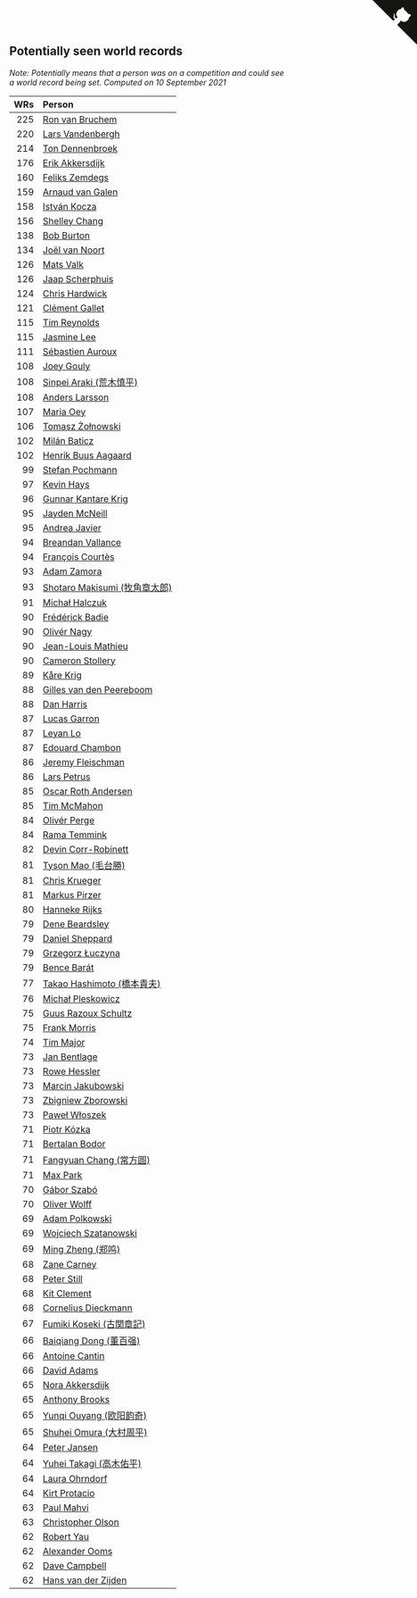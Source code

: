 ## Potentially seen world records

*Note: Potentially means that a person was on a competition and could see a world record being set.*
*Computed on 10 September 2021*

| WRs | Person |
| ---: | :--- |
| 225 | [Ron van Bruchem](https://www.worldcubeassociation.org/persons/2003BRUC01) |
| 220 | [Lars Vandenbergh](https://www.worldcubeassociation.org/persons/2003VAND01) |
| 214 | [Ton Dennenbroek](https://www.worldcubeassociation.org/persons/2003DENN01) |
| 176 | [Erik Akkersdijk](https://www.worldcubeassociation.org/persons/2005AKKE01) |
| 160 | [Feliks Zemdegs](https://www.worldcubeassociation.org/persons/2009ZEMD01) |
| 159 | [Arnaud van Galen](https://www.worldcubeassociation.org/persons/2006GALE01) |
| 158 | [István Kocza](https://www.worldcubeassociation.org/persons/2005KOCZ01) |
| 156 | [Shelley Chang](https://www.worldcubeassociation.org/persons/2004CHAN04) |
| 138 | [Bob Burton](https://www.worldcubeassociation.org/persons/2003BURT01) |
| 134 | [Joël van Noort](https://www.worldcubeassociation.org/persons/2004NOOR01) |
| 126 | [Mats Valk](https://www.worldcubeassociation.org/persons/2007VALK01) |
| 126 | [Jaap Scherphuis](https://www.worldcubeassociation.org/persons/2003SCHE01) |
| 124 | [Chris Hardwick](https://www.worldcubeassociation.org/persons/2003HARD01) |
| 121 | [Clément Gallet](https://www.worldcubeassociation.org/persons/2004GALL02) |
| 115 | [Tim Reynolds](https://www.worldcubeassociation.org/persons/2005REYN01) |
| 115 | [Jasmine Lee](https://www.worldcubeassociation.org/persons/2003LEEJ01) |
| 111 | [Sébastien Auroux](https://www.worldcubeassociation.org/persons/2008AURO01) |
| 108 | [Joey Gouly](https://www.worldcubeassociation.org/persons/2007GOUL01) |
| 108 | [Sinpei Araki (荒木慎平)](https://www.worldcubeassociation.org/persons/2006ARAK01) |
| 108 | [Anders Larsson](https://www.worldcubeassociation.org/persons/2003LARS01) |
| 107 | [Maria Oey](https://www.worldcubeassociation.org/persons/2007OEYM01) |
| 106 | [Tomasz Żołnowski](https://www.worldcubeassociation.org/persons/2005ZOLN01) |
| 102 | [Milán Baticz](https://www.worldcubeassociation.org/persons/2005BATI01) |
| 102 | [Henrik Buus Aagaard](https://www.worldcubeassociation.org/persons/2006BUUS01) |
| 99 | [Stefan Pochmann](https://www.worldcubeassociation.org/persons/2003POCH01) |
| 97 | [Kevin Hays](https://www.worldcubeassociation.org/persons/2009HAYS01) |
| 96 | [Gunnar Kantare Krig](https://www.worldcubeassociation.org/persons/2004KRIG01) |
| 95 | [Jayden McNeill](https://www.worldcubeassociation.org/persons/2012MCNE01) |
| 95 | [Andrea Javier](https://www.worldcubeassociation.org/persons/2010JAVI01) |
| 94 | [Breandan Vallance](https://www.worldcubeassociation.org/persons/2007VALL01) |
| 94 | [François Courtès](https://www.worldcubeassociation.org/persons/2008COUR01) |
| 93 | [Adam Zamora](https://www.worldcubeassociation.org/persons/2004ZAMO01) |
| 93 | [Shotaro Makisumi (牧角章太郎)](https://www.worldcubeassociation.org/persons/2003MAKI01) |
| 91 | [Michał Halczuk](https://www.worldcubeassociation.org/persons/2006HALC01) |
| 90 | [Frédérick Badie](https://www.worldcubeassociation.org/persons/2003BADI01) |
| 90 | [Olivér Nagy](https://www.worldcubeassociation.org/persons/2004NAGY01) |
| 90 | [Jean-Louis Mathieu](https://www.worldcubeassociation.org/persons/2006MATH01) |
| 90 | [Cameron Stollery](https://www.worldcubeassociation.org/persons/2010STOL01) |
| 89 | [Kåre Krig](https://www.worldcubeassociation.org/persons/2004KRIG02) |
| 88 | [Gilles van den Peereboom](https://www.worldcubeassociation.org/persons/2005PEER01) |
| 88 | [Dan Harris](https://www.worldcubeassociation.org/persons/2003HARR01) |
| 87 | [Lucas Garron](https://www.worldcubeassociation.org/persons/2006GARR01) |
| 87 | [Leyan Lo](https://www.worldcubeassociation.org/persons/2004LOLE01) |
| 87 | [Edouard Chambon](https://www.worldcubeassociation.org/persons/2004CHAM01) |
| 86 | [Jeremy Fleischman](https://www.worldcubeassociation.org/persons/2005FLEI01) |
| 86 | [Lars Petrus](https://www.worldcubeassociation.org/persons/1982PETR01) |
| 85 | [Oscar Roth Andersen](https://www.worldcubeassociation.org/persons/2008ANDE02) |
| 85 | [Tim McMahon](https://www.worldcubeassociation.org/persons/2009MCMA01) |
| 84 | [Olivér Perge](https://www.worldcubeassociation.org/persons/2007PERG01) |
| 84 | [Rama Temmink](https://www.worldcubeassociation.org/persons/2006TEMM01) |
| 82 | [Devin Corr-Robinett](https://www.worldcubeassociation.org/persons/2006CORR01) |
| 81 | [Tyson Mao (毛台勝)](https://www.worldcubeassociation.org/persons/2004MAOT02) |
| 81 | [Chris Krueger](https://www.worldcubeassociation.org/persons/2006KRUE01) |
| 81 | [Markus Pirzer](https://www.worldcubeassociation.org/persons/2006PIRZ01) |
| 80 | [Hanneke Rijks](https://www.worldcubeassociation.org/persons/2008RIJK01) |
| 79 | [Dene Beardsley](https://www.worldcubeassociation.org/persons/2009BEAR01) |
| 79 | [Daniel Sheppard](https://www.worldcubeassociation.org/persons/2009SHEP01) |
| 79 | [Grzegorz Łuczyna](https://www.worldcubeassociation.org/persons/2005LUCZ01) |
| 79 | [Bence Barát](https://www.worldcubeassociation.org/persons/2008BARA01) |
| 77 | [Takao Hashimoto (橋本貴夫)](https://www.worldcubeassociation.org/persons/2007HASH01) |
| 76 | [Michał Pleskowicz](https://www.worldcubeassociation.org/persons/2009PLES01) |
| 75 | [Guus Razoux Schultz](https://www.worldcubeassociation.org/persons/1982RAZO01) |
| 75 | [Frank Morris](https://www.worldcubeassociation.org/persons/2003MORR01) |
| 74 | [Tim Major](https://www.worldcubeassociation.org/persons/2010MAJO01) |
| 73 | [Jan Bentlage](https://www.worldcubeassociation.org/persons/2010BENT01) |
| 73 | [Rowe Hessler](https://www.worldcubeassociation.org/persons/2007HESS01) |
| 73 | [Marcin Jakubowski](https://www.worldcubeassociation.org/persons/2007JAKU01) |
| 73 | [Zbigniew Zborowski](https://www.worldcubeassociation.org/persons/2003ZBOR02) |
| 73 | [Paweł Włoszek](https://www.worldcubeassociation.org/persons/2006WLOS01) |
| 71 | [Piotr Kózka](https://www.worldcubeassociation.org/persons/2005KOZK01) |
| 71 | [Bertalan Bodor](https://www.worldcubeassociation.org/persons/2007BODO01) |
| 71 | [Fangyuan Chang (常方圆)](https://www.worldcubeassociation.org/persons/2009CHAN04) |
| 71 | [Max Park](https://www.worldcubeassociation.org/persons/2012PARK03) |
| 70 | [Gábor Szabó](https://www.worldcubeassociation.org/persons/2005SZAB02) |
| 70 | [Oliver Wolff](https://www.worldcubeassociation.org/persons/2004WOLF01) |
| 69 | [Adam Polkowski](https://www.worldcubeassociation.org/persons/2007POLK01) |
| 69 | [Wojciech Szatanowski](https://www.worldcubeassociation.org/persons/2011SZAT01) |
| 69 | [Ming Zheng (郑鸣)](https://www.worldcubeassociation.org/persons/2009ZHEN11) |
| 68 | [Zane Carney](https://www.worldcubeassociation.org/persons/2010CARN01) |
| 68 | [Peter Still](https://www.worldcubeassociation.org/persons/2005STIL01) |
| 68 | [Kit Clement](https://www.worldcubeassociation.org/persons/2008CLEM01) |
| 68 | [Cornelius Dieckmann](https://www.worldcubeassociation.org/persons/2009DIEC01) |
| 67 | [Fumiki Koseki (古関章記)](https://www.worldcubeassociation.org/persons/2005KOSE01) |
| 66 | [Baiqiang Dong (董百强)](https://www.worldcubeassociation.org/persons/2008DONG06) |
| 66 | [Antoine Cantin](https://www.worldcubeassociation.org/persons/2010CANT02) |
| 66 | [David Adams](https://www.worldcubeassociation.org/persons/2009ADAM01) |
| 65 | [Nora Akkersdijk](https://www.worldcubeassociation.org/persons/2009CHRI03) |
| 65 | [Anthony Brooks](https://www.worldcubeassociation.org/persons/2008SEAR01) |
| 65 | [Yunqi Ouyang (欧阳韵奇)](https://www.worldcubeassociation.org/persons/2007YUNQ01) |
| 65 | [Shuhei Omura (大村周平)](https://www.worldcubeassociation.org/persons/2007OMUR01) |
| 64 | [Peter Jansen](https://www.worldcubeassociation.org/persons/2003JANS01) |
| 64 | [Yuhei Takagi (高木佑平)](https://www.worldcubeassociation.org/persons/2008TAKA01) |
| 64 | [Laura Ohrndorf](https://www.worldcubeassociation.org/persons/2009OHRN01) |
| 64 | [Kirt Protacio](https://www.worldcubeassociation.org/persons/2010PROT01) |
| 63 | [Paul Mahvi](https://www.worldcubeassociation.org/persons/2012MAHV01) |
| 63 | [Christopher Olson](https://www.worldcubeassociation.org/persons/2009OLSO01) |
| 62 | [Robert Yau](https://www.worldcubeassociation.org/persons/2009YAUR01) |
| 62 | [Alexander Ooms](https://www.worldcubeassociation.org/persons/2005OOMS01) |
| 62 | [Dave Campbell](https://www.worldcubeassociation.org/persons/2005CAMP01) |
| 62 | [Hans van der Zijden](https://www.worldcubeassociation.org/persons/2004ZIJD01) |


<a href="https://github.com/jonatanklosko/wca_statistics" class="github-corner" aria-label="View source on Github"><svg width="80" height="80" viewBox="0 0 250 250" style="fill:#151513; color:#fff; position: absolute; top: 0; border: 0; right: 0;" aria-hidden="true"><path d="M0,0 L115,115 L130,115 L142,142 L250,250 L250,0 Z"></path><path d="M128.3,109.0 C113.8,99.7 119.0,89.6 119.0,89.6 C122.0,82.7 120.5,78.6 120.5,78.6 C119.2,72.0 123.4,76.3 123.4,76.3 C127.3,80.9 125.5,87.3 125.5,87.3 C122.9,97.6 130.6,101.9 134.4,103.2" fill="currentColor" style="transform-origin: 130px 106px;" class="octo-arm"></path><path d="M115.0,115.0 C114.9,115.1 118.7,116.5 119.8,115.4 L133.7,101.6 C136.9,99.2 139.9,98.4 142.2,98.6 C133.8,88.0 127.5,74.4 143.8,58.0 C148.5,53.4 154.0,51.2 159.7,51.0 C160.3,49.4 163.2,43.6 171.4,40.1 C171.4,40.1 176.1,42.5 178.8,56.2 C183.1,58.6 187.2,61.8 190.9,65.4 C194.5,69.0 197.7,73.2 200.1,77.6 C213.8,80.2 216.3,84.9 216.3,84.9 C212.7,93.1 206.9,96.0 205.4,96.6 C205.1,102.4 203.0,107.8 198.3,112.5 C181.9,128.9 168.3,122.5 157.7,114.1 C157.9,116.9 156.7,120.9 152.7,124.9 L141.0,136.5 C139.8,137.7 141.6,141.9 141.8,141.8 Z" fill="currentColor" class="octo-body"></path></svg></a><style>.github-corner:hover .octo-arm{animation:octocat-wave 560ms ease-in-out}@keyframes octocat-wave{0%,100%{transform:rotate(0)}20%,60%{transform:rotate(-25deg)}40%,80%{transform:rotate(10deg)}}@media (max-width:500px){.github-corner:hover .octo-arm{animation:none}.github-corner .octo-arm{animation:octocat-wave 560ms ease-in-out}}</style>
